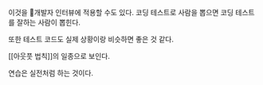 이것을 개발자 인터뷰에 적용할 수도 있다. 코딩 테스트로 사람을 뽑으면 코딩 테스트를 잘하는 사람이 뽑힌다.

또한 테스트 코드도 실제 상황이랑 비슷하면 좋은 것 같다.

[[아웃풋 법칙]]의 일종으로 보인다.

연습은 실전처럼 하는 것이다.


